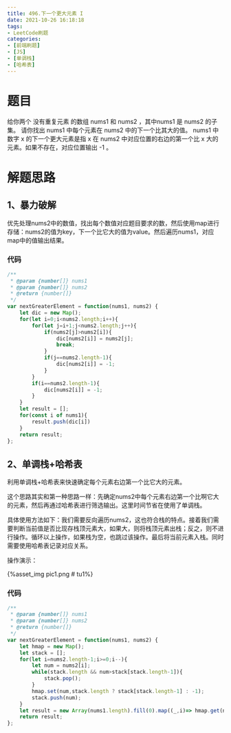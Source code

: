 ```yaml
---
title: 496.下一个更大元素 I
date: 2021-10-26 16:18:18
tags:
- LeetCode刷题
categories:
- [前端刷题]
- [JS]
- [单调栈]
- [哈希表]
---
```


# 题目

给你两个 没有重复元素 的数组 nums1 和 nums2 ，其中nums1 是 nums2 的子集。
请你找出 nums1 中每个元素在 nums2 中的下一个比其大的值。
nums1 中数字 x 的下一个更大元素是指 x 在 nums2 中对应位置的右边的第一个比 x 大的元素。如果不存在，对应位置输出 -1 。

# 解题思路

## 1、暴力破解

优先处理nums2中的数值，找出每个数值对应题目要求的数，然后使用map进行存储：nums2的值为key，下一个比它大的值为value。然后遍历nums1，对应map中的值输出结果。

### 代码

```js
/**
 * @param {number[]} nums1
 * @param {number[]} nums2
 * @return {number[]}
 */
var nextGreaterElement = function(nums1, nums2) {
    let dic = new Map();
    for(let i=0;i<nums2.length;i++){
        for(let j=i+1;j<nums2.length;j++){
            if(nums2[j]>nums2[i]){
                dic[nums2[i]] = nums2[j];
                break;
            }
            if(j==nums2.length-1){
                dic[nums2[i]] = -1;
            }
        }
        if(i==nums2.length-1){
            dic[nums2[i]] = -1;
        }
    }
    let result = [];
    for(const i of nums1){
        result.push(dic[i])
    }
    return result;
};
```

## 2、单调栈+哈希表

利用单调栈+哈希表来快速确定每个元素右边第一个比它大的元素。

这个思路其实和第一种思路一样：先确定nums2中每个元素右边第一个比啊它大的元素，然后再通过哈希表进行筛选输出。这里时间节省在使用了单调栈。

具体使用方法如下：我们需要反向遍历nums2，这也符合栈的特点。接着我们需要判断当前值是否比现存栈顶元素大，如果大，则将栈顶元素出栈；反之，则不进行操作。循环以上操作，如果栈为空，也跳过该操作。最后将当前元素入栈。同时需要使用哈希表记录对应关系。

操作演示：

{%asset_img pic1.png # tu1%}

### 代码

```js
/**
 * @param {number[]} nums1
 * @param {number[]} nums2
 * @return {number[]}
 */
var nextGreaterElement = function(nums1, nums2) {
    let hmap = new Map();
    let stack = [];
    for(let i=nums2.length-1;i>=0;i--){
        let num = nums2[i];
        while(stack.length && num>stack[stack.length-1]){
            stack.pop();
        }
        hmap.set(num,stack.length ? stack[stack.length-1] : -1);
        stack.push(num);
    }
    let result = new Array(nums1.length).fill(0).map((_,i)=> hmap.get(nums1[i]));
    return result;
};
```

